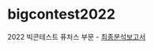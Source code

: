 # bigcontest2022
2022 빅콘테스트 퓨처스 부문 - [최종분석보고서](https://github.com/YunSeo00/bigcontest2022/blob/main/final_result/nan%EC%95%8C%EC%95%84%EC%9A%94%ED%8C%80_%EB%8D%B0%EC%9D%B4%ED%84%B0%EB%B6%84%EC%84%9D%EB%A6%AC%EA%B7%B8_%ED%93%A8%EC%B2%98%EC%8A%A4%EB%B6%84%EC%95%BC_%EB%B6%84%EC%84%9D%EB%B3%B4%EA%B3%A0%EC%84%9C.pdf)


